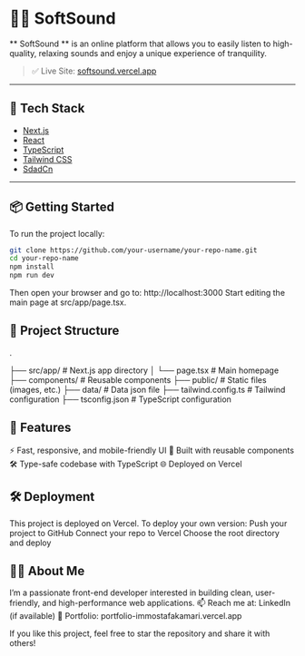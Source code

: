 # 🧑‍💻 SoftSound

** SoftSound ** is an online platform that allows you to easily listen to high-quality, relaxing sounds and enjoy a unique experience of tranquility.

> ✅ Live Site: [softsound.vercel.app](https://softsound.vercel.app)

---

## 🚀 Tech Stack

- [Next.js](https://nextjs.org)
- [React](https://reactjs.org)
- [TypeScript](https://www.typescriptlang.org/)
- [Tailwind CSS](https://tailwindcss.com)
- [SdadCn](https://ui.shadcn.com/)

---

## 📦 Getting Started

To run the project locally:

```bash
git clone https://github.com/your-username/your-repo-name.git
cd your-repo-name
npm install
npm run dev
```

Then open your browser and go to: http://localhost:3000
Start editing the main page at src/app/page.tsx.

## 📁 Project Structure

.

├── src/app/ # Next.js app directory
│ └── page.tsx # Main homepage
├── components/ # Reusable components
├── public/ # Static files (images, etc.)
├── data/ # Data json file
├── tailwind.config.ts # Tailwind configuration
├── tsconfig.json # TypeScript configuration

## 🧠 Features
⚡ Fast, responsive, and mobile-friendly UI
🧩 Built with reusable components
🛠️ Type-safe codebase with TypeScript
🌐 Deployed on Vercel

## 🛠️ Deployment
This project is deployed on Vercel.
To deploy your own version:
Push your project to GitHub
Connect your repo to Vercel
Choose the root directory and deploy

## 🙋‍♂️ About Me
I’m a passionate front-end developer interested in building clean, user-friendly, and high-performance web applications.
📫 Reach me at: LinkedIn (if available)
📁 Portfolio: portfolio-immostafakamari.vercel.app

If you like this project, feel free to star the repository and share it with others!

